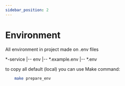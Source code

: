 ```yaml
---
sidebar_position: 2
---
```


# Environment

All environment in project made on .env files

*-service
    |-- env
        |-- *.example.env
        |-- *.env

to copy all default (local) you can use Make command:
```bash
    make prepare_env
```
